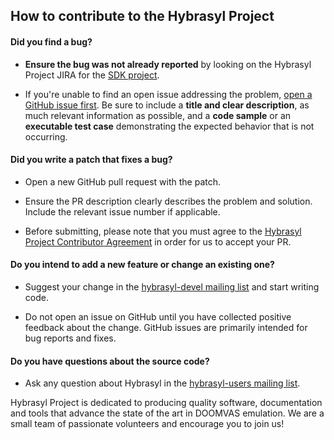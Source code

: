 ## How to contribute to the Hybrasyl Project

#### **Did you find a bug?**

* **Ensure the bug was not already reported** by looking on the Hybrasyl Project JIRA for the [SDK project](https://hybrasyl.atlassian.net/projects/SDK/issues).

* If you're unable to find an open issue addressing the problem, [open a GitHub issue first](https://github.com/hybrasyl/sdk/issues/new). Be sure to include a **title and clear description**, as much relevant information as possible, and a **code sample** or an **executable test case** demonstrating the expected behavior that is not occurring.

#### **Did you write a patch that fixes a bug?**

* Open a new GitHub pull request with the patch.

* Ensure the PR description clearly describes the problem and solution. Include the relevant issue number if applicable.

* Before submitting, please note that you must agree to the [Hybrasyl Project Contributor Agreement](https://github.com/hybrasyl/server/blob/master/CONTRIBUTING.md) in order for us to accept your PR.

#### **Do you intend to add a new feature or change an existing one?**

* Suggest your change in the [hybrasyl-devel mailing list](https://groups.google.com/forum/?fromgroups#!forum/hybrasyl-devel) and start writing code.

* Do not open an issue on GitHub until you have collected positive feedback about the change. GitHub issues are primarily intended for bug reports and fixes.

#### **Do you have questions about the source code?**

* Ask any question about Hybrasyl in the [hybrasyl-users mailing list](https://groups.google.com/forum/?fromgroups#!forum/hybrasyl-rails).

Hybrasyl Project is dedicated to producing quality software, documentation and tools that advance the state of the art in DOOMVAS emulation. We are a small team of passionate volunteers and encourage you to join us!
